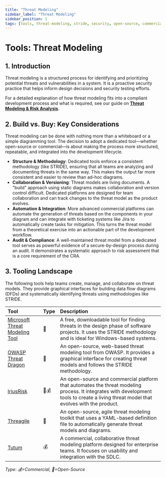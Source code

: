 ```yaml
---
title: "Threat Modeling"
sidebar_label: "Threat Modeling"
sidebar_position: 1
tags: [tools, threat-modeling, stride, security, open-source, commercial]
---
```

# Tools: Threat Modeling

## 1. Introduction

Threat modeling is a structured process for identifying and prioritizing potential threats and vulnerabilities in a system. It is a proactive security practice that helps inform design decisions and security testing efforts.

For a detailed explanation of how threat modeling fits into a compliant development process and what is required, see our guide on **[Threat Modeling & Risk Analysis](../implementation/build-phase/threat-modeling.md)**.

## 2. Build vs. Buy: Key Considerations

Threat modeling can be done with nothing more than a whiteboard or a simple diagramming tool. The decision to adopt a dedicated tool—whether open-source or commercial—is about making the process more structured, repeatable, and integrated into the development lifecycle.

-   **Structure & Methodology**: Dedicated tools enforce a consistent methodology (like STRIDE), ensuring that all teams are analyzing and documenting threats in the same way. This makes the output far more consistent and easier to review than ad-hoc diagrams.
-   **Collaboration & Versioning**: Threat models are living documents. A "build" approach using static diagrams makes collaboration and version control difficult. Dedicated platforms are designed for team collaboration and can track changes to the threat model as the product evolves.
-   **Automation & Integration**: More advanced commercial platforms can automate the generation of threats based on the components in your diagram and can integrate with ticketing systems like Jira to automatically create tasks for mitigation. This turns the threat model from a theoretical exercise into an actionable part of the development workflow.
-   **Audit & Compliance**: A well-maintained threat model from a dedicated tool serves as powerful evidence of a secure-by-design process during an audit. It demonstrates a systematic approach to risk assessment that is a core requirement of the CRA.

## 3. Tooling Landscape

The following tools help teams create, manage, and collaborate on threat models. They provide graphical interfaces for building data flow diagrams (DFDs) and systematically identifying threats using methodologies like STRIDE.

| Tool | Type | Description |
| :--- | :--- | :--- |
| [Microsoft Threat Modeling Tool](https://aka.ms/threatmodelingtool) | 🐙 | A free, downloadable tool for finding threats in the design phase of software projects. It uses the STRIDE methodology and is ideal for Windows-based systems. |
| [OWASP Threat Dragon](https://owasp.org/www-project-threat-dragon/) | 🐙 | An open-source, web-based threat modeling tool from OWASP. It provides a graphical interface for creating threat models and follows the STRIDE methodology. |
| [IriusRisk](https://www.iriusrisk.com/) | 🐙💰 | An open-source and commercial platform that automates the threat modeling process. It integrates with development tools to create a living threat model that evolves with the product. |
| [Threagile](https://threagile.io/) | 🐙 | An open-source, agile threat modeling toolkit that uses a YAML-based definition file to automatically generate threat models and diagrams. |
| [Tutum](https://www.tutum.tech) | 💰 | A commercial, collaborative threat modeling platform designed for enterprise teams. It focuses on usability and integration with the SDLC. |

<!-- vale off -->
*Type: 💰=Commercial, 🐙=Open-Source*
<!-- vale on -->
